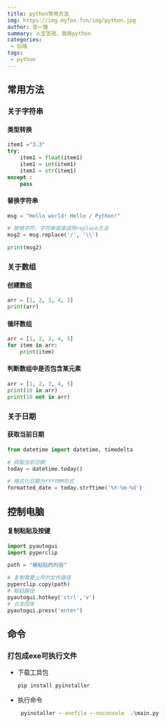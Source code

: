 ```yaml
---
title: python常用方法
img: https://img.myfox.fun/img/python.jpg
author: 张一雄
summary: 人生苦短，我用python
categories:
 - 后端
tags:
 - python
---
```


## 常用方法

### 关于字符串

#### 类型转换

```python
item1 ="3.3"
try:
    item1 = float(item1)
    item1 = int(item1)
    item1 = str(item1)
except :
    pass
```

#### 替换字符串

```python
msg = "Hello world! Hello / Python!"

# 替换字符，字符串直接调用replace方法
msg2 = msg.replace('/', '\\')

print(msg2)
```

### 关于数组

#### 创建数组

```python
arr = [1, 2, 3, 4, 5]
print(arr)
```

#### 循环数组

```python
arr = [1, 2, 3, 4, 5]
for item in arr:
    print(item)
```

#### 判断数组中是否包含某元素

```python
arr = [1, 2, 3, 4, 5]
print(10 in arr)
print(10 not in arr)
```

### 关于日期

#### 获取当前日期

```python
from datetime import datetime, timedelta

# 获取当前日期
today = datetime.today()

# 格式化日期为YYYYMM形式
formatted_date = today.strftime('%Y-%m-%d')

```



## 控制电脑

#### 复制粘贴及按键

```python
import pyautogui
import pyperclip

path = "被粘贴的内容"

# 复制需要上传的文件路径
pyperclip.copy(path)
# 粘贴路径
pyautogui.hotkey('ctrl','v')
# 点击回车
pyautogui.press('enter')
```

## 命令

### 打包成exe可执行文件

- 下载工具包

  ```cmd
  pip install pyinstaller
  ```

- 执行命令

  ```cmd
   pyinstaller --onefile --noconsole  .\main.py
  ```

  
